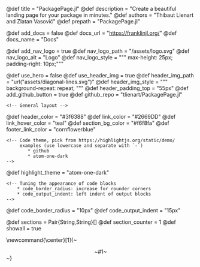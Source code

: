 <!--
The definitions here control the layout of the page: basic geometry, colors,
and elements. To avoid errors, do not remove definitions, possibly leave them
empty. Some definitions are only used if a toggle is set.

You can add your own rules if you so desire by either:
  - directly modifying `_css/custom.css`
  - adding rules to `_layout/style_tuning.fcss`
The latter allows you to plug in values that you would have defined here.
-->

<!-- META DEFINITIONS
  - prepath: this is to have proper URLs; if your site will be
        available at username.github.io/YourPackage.jl/ then
        the pre-path should be `YourPackage.jl`. If your
        site is meant to be hosted on your own page, then
        set prepath to an empty string.
        Adjust this if you want the deployed page to be in
        a subfolder so for instance `YourPackage.jl/web/`.
-->
@def title       = "PackagePage.jl"
@def description = "Create a beautiful landing page for your package in minutes."
@def authors     = "Thibaut Lienart and Zlatan Vasović"
@def prepath     = "PackagePage.jl"

<!--  NAVBAR SPECS
  NOTE:
  - add_docs:  whether to add a pointer to your docs website
  - docs_url:  the url of the docs website (ignored if add_docs=false)
  - docs_name: how the link should be named in the navbar

  - add_nav_logo:  whether to add a logo left of the package name
  - nav_logo_path: where the logo is
-->
@def add_docs  = false
@def docs_url  = "https://franklinjl.org/"
@def docs_name = "Docs"

@def add_nav_logo   = true
@def nav_logo_path  = "/assets/logo.svg"
@def nav_logo_alt   = "Logo"
@def nav_logo_style = """
        max-height:     25px;
        padding-right:  10px;"""

<!-- HEADER SPECS
  NOTE:
  - use_hero: if false, main bar stretches from left to right otherwise boxed
  - use_header_img: to use an image as background for the header
  - header_img_path: either a path to an asset or a SVG like here. Note that
        the path must be CSS-compatible.
  - header_img_style: additional styling, for instance whether to repeat
        or not. For a SVG pattern, use repeat, otherwise use no-repeat.
  - header_padding_top: vertical padding above the header, if over ~55px, there
        will be white space between the navbar and the header.
  - add_github_button: whether to add a "Star this package" button
  - github_repo: path to the github repo
-->

@def use_hero            = false
@def use_header_img      = true
@def header_img_path     = "url(\"assets/diagonal-lines.svg\")"
@def header_img_style    = """
    background-repeat: repeat;
    """
@def header_padding_top  = "55px" <!-- 55 = touching nav bar -->
@def add_github_button   = true
@def github_repo         = "tlienart/PackagePage.jl"

<!-- COLOR PALETTE
you can use hex, rgb or svg color names
These tools are useful:
  - color wheel: https://developer.mozilla.org/en-US/docs/Web/CSS/CSS_Colors/Color_picker_tool
  - color names: https://developer.mozilla.org/en-US/docs/Web/CSS/color_value

Variables:
  - header_col: background color of the header
  - link_col: color of links
  - link_hover_col: color of links when hovered
  - section_bg_col_2: background color of "secondary" sections to help visually
        separate between sections.
  - footer_link_col: color of links in the footer
-->

    <!-- General layout -->
@def header_color       = "#3f6388"
@def link_color         = "#2669DD"
@def link_hover_color   = "teal"
@def section_bg_color   = "#f6f8fa"
@def footer_link_color  = "cornflowerblue"

    <!-- Code theme, pick from https://highlightjs.org/static/demo/
         examples (use lowercase and separate with `-`)
            * github
            * atom-one-dark
    -->
@def highlight_theme = "atom-one-dark"

    <!-- Tuning the appearance of code blocks
        * code_border_radius: increase for rounder corners
        * code_output_indent: left indent of output blocks
    -->
@def code_border_radius = "10px"
@def code_output_indent = "15px"


<!-- ==========================================================================
===============================================================================
DO NOT CHANGE THE FOLLOWING DEFINITIONS UNLESS YOU'RE SURE OF WHAT YOU'RE DOING
===============================================================================
These definitions are important for the good functioning of some of the
commands that are defined and used in PackagePage.
-->
@def sections = Pair{String,String}[]
@def section_counter = 1
@def showall = true

\newcommand{\center}[1]{~~~<div style="text-align:center;">~~~#1~~~</div>~~~}
